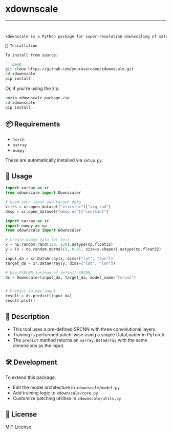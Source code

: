 # xdownscale



---

````markdown


xdownscale is a Python package for super-resolution downscaling of satellite data using different AI models. It allows mapping from a lower-resolution input image (e.g., VIIRS) to a higher-resolution target (e.g., DMSP) in just two lines of code using PyTorch and xarray.

🚀 Installation

To install from source:

```bash
git clone https://github.com/yourusername/xdownscale.git
cd xdownscale
pip install .
````

Or, if you're using the zip:

```bash
unzip xdownscale_package.zip
cd xdownscale
pip install .
```

## 📦 Requirements

* `torch`
* `xarray`
* `numpy`

These are automatically installed via `setup.py`.

## 🔧 Usage

```python
import xarray as xr
from xdownscale import Downscaler

# Load your input and target data
viirs = xr.open_dataset("viirs.nc")["avg_rad"]
dmsp = xr.open_dataset("dmsp.nc")["constant"]

import xarray as xr
import numpy as np
from xdownscale import Downscaler

# Create dummy data for test
x = np.random.rand(128, 128).astype(np.float32)
y = (x + np.random.normal(0, 0.01, size=x.shape)).astype(np.float32)

input_da = xr.DataArray(x, dims=["lat", "lon"])
target_da = xr.DataArray(y, dims=["lat", "lon"])

# Use FSRCNN instead of default SRCNN
ds = Downscaler(input_da, target_da, model_name="fsrcnn")


# Predict on new input
result = ds.predict(input_da)
result.plot()

```

## 📘 Description

* This tool uses a pre-defined SRCNN with three convolutional layers.
* Training is performed patch-wise using a simple DataLoader in PyTorch.
* The `predict` method returns an `xarray.DataArray` with the same dimensions as the input.

## 🛠️ Development

To extend this package:

* Edit the model architecture in `xdownscale/model.py`
* Add training logic to `xdownscale/core.py`
* Customize patching utilities in `xdownscale/utils.py`

## 📄 License

MIT License.
